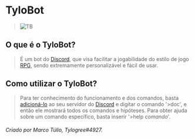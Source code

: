 # TyloBot
>![TB](https://cdn.discordapp.com/avatars/947121330900316211/f25a6fe1b2167588554d9b94250dfcfa.png?size=1024)

## O que é o TyloBot?
>É um bot do [Discord](https://discord.com/), que visa facilitar a jogabilidade do estilo de jogo [RPG](https://pt.wikipedia.org/wiki/Role-playing_game), sendo extremamente personalizável e fácil de usar.

## Como utilizar o TyloBot?
>Para ter conhecimento do funcionamento e dos comandos, basta [adicioná-lo](https://discord.com/api/oauth2/authorize?client_id=947121330900316211&permissions=8&scope=bot) ao seu servidor do [Discord](https://discord.com/) e digitar o comando '>doc', e então ele mostrará todos os comandos e hipóteses.
>Para obter ajuda sobre um comando específico, basta inserir '>help *comando*'.
>
###### *Criado por Marco Túlio, Tylogree#4927.*
